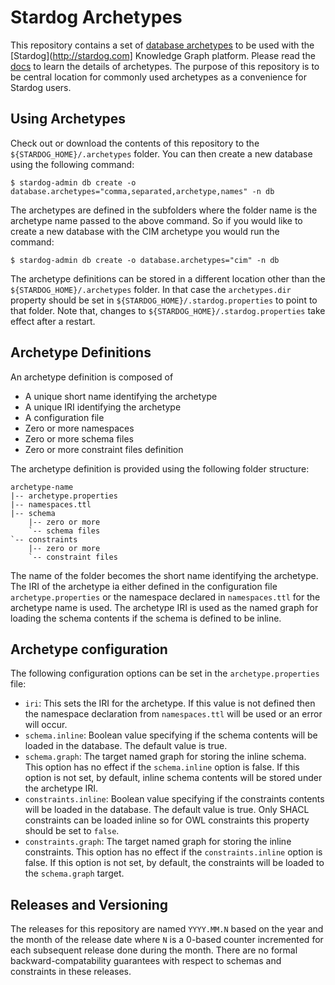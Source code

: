 # Stardog Archetypes

This repository contains a set of [database archetypes](https://www.stardog.com/docs/#_database_archetypes) 
to be used with the [Stardog](http://stardog.com] Knowledge Graph platform. 
Please read the [docs](https://www.stardog.com/docs/#_database_archetypes) to
learn the details of archetypes. The purpose of this repository is to be central
location for commonly used archetypes as a convenience for Stardog users.

## Using Archetypes

Check out or download the contents of this repository to the 
`${STARDOG_HOME}/.archetypes` folder. You can then create a new database using 
the following command:

```
$ stardog-admin db create -o database.archetypes="comma,separated,archetype,names" -n db
```

The archetypes are defined in the subfolders where the folder name is the 
archetype name passed to the above command. So if you would like to create a 
new database with the CIM archetype you would run the command:


```
$ stardog-admin db create -o database.archetypes="cim" -n db
```

The archetype definitions can be stored in a different location other than the 
`${STARDOG_HOME}/.archetypes` folder. In that case the `archetypes.dir` property 
should be set in `${STARDOG_HOME}/.stardog.properties` to point to that folder. 
Note that, changes to `${STARDOG_HOME}/.stardog.properties`  take effect after 
a restart.


## Archetype Definitions

An archetype definition is composed of

* A unique short name identifying the archetype
* A unique IRI identifying the archetype
* A configuration file
* Zero or more namespaces
* Zero or more schema files
* Zero or more constraint files definition

The archetype definition is provided using the following folder structure:

```
archetype-name
|-- archetype.properties
|-- namespaces.ttl
|-- schema
    |-- zero or more 
    `-- schema files
`-- constraints
    |-- zero or more 
    `-- constraint files
```

The name of the folder becomes the short name identifying the archetype. The IRI of the
archetype ia either defined in the configuration file `archetype.properties` or the namespace
declared in `namespaces.ttl` for the archetype name is used. The archetype IRI is used as the
named graph for loading the schema contents if the schema is defined to be inline.

## Archetype configuration

The following configuration options can be set in the `archetype.properties` file:

* `iri`: This sets the IRI for the archetype. If this value is not defined then the namespace
declaration from `namespaces.ttl` will be used or an error will occur.
* `schema.inline`: Boolean value specifying if the schema contents will be loaded in
the database. The default value is true.
* `schema.graph`: The target named graph for storing the inline schema. This option
has no effect if the `schema.inline` option is false. If this option is not set, by default,
inline schema contents will be stored under the archetype IRI.
* `constraints.inline`: Boolean value specifying if the constraints contents will be loaded in
the database. The default value is true. Only SHACL constraints can be loaded inline so for OWL
constraints this property should be set to `false`.
* `constraints.graph`: The target named graph for storing the inline constraints. This option
has no effect if the `constraints.inline` option is false. If this option is not set, by default,
the constraints will be loaded to the `schema.graph` target.

## Releases and Versioning

The releases for this repository are named `YYYY.MM.N` based on the year and the month of the
release date where `N` is a 0-based counter incremented for each subsequent release done during
the month. There are no formal backward-compatability guarantees with respect to schemas and
constraints in these releases.